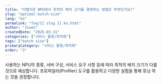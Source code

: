 ```yaml
---
title: "리벨리온 NPU에서 최적의 배치 크기를 결정하는 방법은 무엇인가요?"
slug: "optimal-batch-size"
lang: "ko"
permalink: "faq/{{ slug }}.ko.html"
author: "Jiwon"
createdDate: "2025-03-31"
categories: ["서비스 활용/최적화"]
tags: ["batch size"]
primaryCategory: "서비스 활용/최적화"
order: "3"
---
```

사용하는 NPU의 종류, 서버 구성, 서비스 요구 사항 등에 따라 최적의 배치 크기가 다를 것으로 예상합니다. 프로파일러(Profiler) 도구를 활용하고 다양한 실험을 통해 튜닝 하는 것을 권장합니다.
